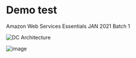 # Demo test
Amazon Web Services Essentials JAN 2021 Batch 1

![DC Architecture](https://user-images.githubusercontent.com/29587597/116580786-56390080-a931-11eb-94fc-cc51543558cb.JPG)

![image](https://user-images.githubusercontent.com/29587597/116582347-e88dd400-a932-11eb-84ee-335891827e6c.png)
